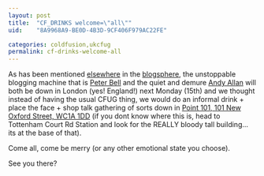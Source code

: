 ```yaml
---
layout: post
title:  "CF_DRINKS welcome=\"all\""
uid:	"8A9968A9-BE0D-4B3D-9CF406F979AC22FE"

categories: coldfusion,ukcfug
permalink: cf-drinks-welcome-all
---
```

As has been mentioned <a href="http://www.creative-restraint.co.uk/blog/index.cfm">elsewhere</a> in the <a href="http://www.pbell.com/index.cfm/2007/1/5/In-London-January-1216--Want-to-say-hi">blogsphere</a>, the unstoppable blogging machine that is <a href="http://www.pbell.com/index.cfm">Peter Bell</a> and the quiet and demure <a href="http://www.creative-restraint.co.uk/blog">Andy Allan</a> will both be  down in London (yes! England!) next Monday (15th) and we thought instead of having the usual CFUG thing, we would do an informal drink + place the face + shop talk gathering of sorts down in <a href="http://www.viewlondon.co.uk/review_1619.html">Point 101, 101 New Oxford Street, WC1A 1DD</a> (if you dont know where this is, head to Tottenham Court Rd Station and look for the REALLY bloody tall building... its at the base of that).

Come all, come be merry (or any other emotional state you choose).

See you there?